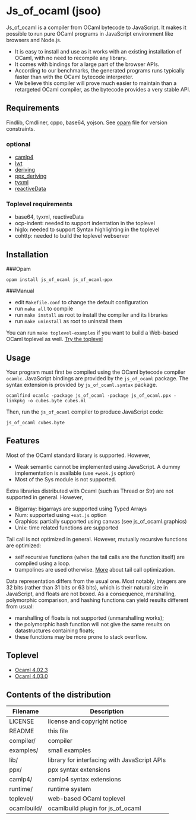 # Js_of_ocaml (jsoo)

Js_of_ocaml is a compiler from OCaml bytecode to JavaScript. It makes
it possible to run pure OCaml programs in JavaScript environment
like browsers and Node.js.
  * It is easy to install and use as it works with an existing
    installation of OCaml, with no need to recompile any library.
  * It comes with bindings for a large part of the browser APIs.
  * According to our benchmarks, the generated programs runs typically
    faster than with the OCaml bytecode interpreter.
  * We believe this compiler will prove much easier to maintain than a
    retargeted OCaml compiler, as the bytecode provides a very stable
    API.

## Requirements
  Findlib, Cmdliner, cppo, base64, yojson.
  See [opam](https://github.com/ocsigen/js_of_ocaml/blob/master/js_of_ocaml-compiler.opam) file for version constraints.

### optional
  * [camlp4](https://github.com/ocaml/camlp4)
  * [lwt](https://github.com/ocsigen/lwt)
  * [deriving](https://github.com/ocsigen/deriving)
  * [ppx_deriving](https://github.com/whitequark/ppx_deriving)
  * [tyxml](https://github.com/ocsigen/tyxml)
  * [reactiveData](https://github.com/ocsigen/reactiveData)

### Toplevel requirements
 * base64, tyxml, reactiveData
 * ocp-indent: needed to support indentation in the toplevel
 * higlo: needed to support Syntax highlighting in the toplevel
 * cohttp: needed to build the toplevel webserver

## Installation

###Opam
```
opam install js_of_ocaml js_of_ocaml-ppx
```

###Manual
  * edit `Makefile.conf` to change the default configuration
  * run `make all` to compile
  * run `make install` as root to install the compiler
    and its libraries
  * run `make uninstall` as root to uninstall them

You can run `make toplevel-examples` if you want to build a Web-based OCaml
toplevel as well. [Try the toplevel](http://ocsigen.github.io/js_of_ocaml/)

## Usage

Your program must first be compiled using the OCaml bytecode compiler
`ocamlc`. JavaScript bindings are provided by the `js_of_ocaml` package.
The syntax extension is provided by `js_of_ocaml.syntax` package.

```
ocamlfind ocamlc -package js_of_ocaml -package js_of_ocaml.ppx -linkpkg -o cubes.byte cubes.ml
```

Then, run the `js_of_ocaml` compiler to produce JavaScript code:

```
js_of_ocaml cubes.byte
```

## Features

Most of the OCaml standard library is supported. However,
  * Weak semantic cannot be implemented using JavaScript.
    A dummy implementation is available (use `+weak.js` option)
  * Most of the Sys module is not supported.

Extra libraries distributed with Ocaml (such as Thread or Str) are not
supported in general. However,
  * Bigarray: bigarrays are supported using Typed Arrays
  * Num: supported using `+nat.js` option
  * Graphics: partially supported using canvas (see js_of_ocaml.graphics)
  * Unix: time related functions are supported

Tail call is not optimized in general. However, mutually recursive
functions are optimized:
  * self recursive functions (when the tail calls are the function itself) are
    compiled using a loop.
  * trampolines are used otherwise.
[More](http://ocsigen.org/js_of_ocaml/dev/manual/tailcall) about tail call optimization.

Data representation differs from the usual one.  Most notably,
integers are 32 bits (rather than 31 bits or 63 bits), which is their
natural size in JavaScript, and floats are not boxed.  As a
consequence, marshalling, polymorphic comparison, and hashing
functions can yield results different from usual:
  * marshalling of floats is not supported (unmarshalling works);
  * the polymorphic hash function will not give the same results on
    datastructures containing floats;
  * these functions may be more prone to stack overflow.

## Toplevel
  * [Ocaml 4.02.3](http://ocsigen.github.io/js_of_ocaml/#version=4.02.3)
  * [Ocaml 4.03.0](http://ocsigen.github.io/js_of_ocaml/#version=4.03.0)

## Contents of the distribution
| Filename    | Description                                  |
|-----------  |----------------------------------------------|
| LICENSE     | license and copyright notice                 |
| README      | this file                                    |
| compiler/   | compiler                                     |
| examples/   | small examples                               |
| lib/        | library for interfacing with JavaScript APIs |
| ppx/        | ppx syntax extensions                        |
| camlp4/     | camlp4 syntax extensions                     |
| runtime/    | runtime system                               |
| toplevel/   | web-based OCaml toplevel                     |
| ocamlbuild/ | ocamlbuild plugin for js_of_ocaml            |
